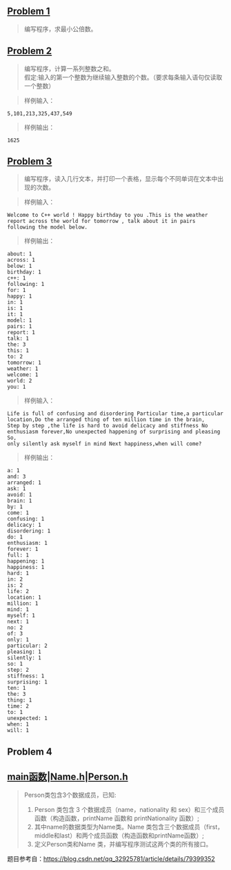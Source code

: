 ## [Problem 1](1/1.cpp)
> 编写程序，求最小公倍数。
## [Problem 2](2/2.cpp)
> 编写程序，计算一系列整数之和。</br>
> 假定:输入的第一个整数为继续输入整数的个数。（要求每条输入语句仅读取一个整数）

> 样例输入：

```
5,101,213,325,437,549
```

> 样例输出：

```
1625
```

## [Problem 3](3/3.cpp)
> 编写程序，读入几行文本，并打印一个表格，显示每个不同单词在文本中出现的次数。

> 样例输入：

```
Welcome to C++ world ! Happy birthday to you .This is the weather report across the world for tomorrow , talk about it in pairs following the model below.
```
> 样例输出：

```
about: 1
across: 1
below: 1
birthday: 1
c++: 1
following: 1
for: 1
happy: 1
in: 1
is: 1
it: 1
model: 1
pairs: 1
report: 1
talk: 1
the: 3
this: 1
to: 2
tomorrow: 1
weather: 1
welcome: 1
world: 2
you: 1
```

> 样例输入：
```
Life is full of confusing and disordering Particular time,a particular location,Do the arranged thing of ten million time in the brain,
Step by step ,the life is hard to avoid delicacy and stiffness No enthusiasm forever,No unexpected happening of surprising and pleasing So,
only silently ask myself in mind Next happiness,when will come?
```

> 样例输出：
```
a: 1
and: 3
arranged: 1
ask: 1
avoid: 1
brain: 1
by: 1
come: 1
confusing: 1
delicacy: 1
disordering: 1
do: 1
enthusiasm: 1
forever: 1
full: 1
happening: 1
happiness: 1
hard: 1
in: 2
is: 2
life: 2
location: 1
million: 1
mind: 1
myself: 1
next: 1
no: 2
of: 3
only: 1
particular: 2
pleasing: 1
silently: 1
so: 1
step: 2
stiffness: 1
surprising: 1
ten: 1
the: 3
thing: 1
time: 2
to: 1
unexpected: 1
when: 1
will: 1
```

## Problem 4 
## [main函数](4/4.cpp)|[Name.h](4/Name.h)|[Person.h](4/Person.h)
> Person类包含3个数据成员，已知:</br>
> 1. Person 类包含 3 个数据成员（name，nationality 和 sex）和三个成员函数（构造函数，printName 函数和 printNationality 函数）;</br>
> 2. 其中name的数据类型为Name类。Name 类包含三个数据成员（first，middle和last）和两个成员函数（构造函数和printName函数）;</br>
> 3. 定义Person类和Name 类，并编写程序测试这两个类的所有接口。


题目参考自：https://blog.csdn.net/qq_32925781/article/details/79399352